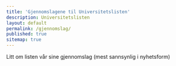 ```yaml
---
title: 'Gjennomslagene til Universitetslisten'
description: Universitetslisten
layout: default
permalink: /gjennomslag/
published: true
sitemap: true
---
```


Litt om listen vår sine gjennomslag (mest sannsynlig i nyhetsform)